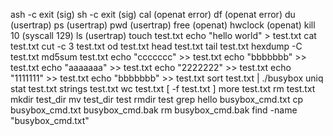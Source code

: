 ash -c exit (sig)
sh -c exit (sig)
cal (openat error)
df (openat error)
du (usertrap)
ps (usertrap)
pwd (usertrap)
free (openat)
hwclock (openat)
kill 10 (syscall 129)
ls (usertrap)
touch test.txt
echo "hello world" > test.txt
cat test.txt
cut -c 3 test.txt
od test.txt
head test.txt
tail test.txt 
hexdump -C test.txt 
md5sum test.txt
echo "ccccccc" >> test.txt
echo "bbbbbbb" >> test.txt
echo "aaaaaaa" >> test.txt
echo "2222222" >> test.txt
echo "1111111" >> test.txt
echo "bbbbbbb" >> test.txt
sort test.txt | ./busybox uniq
stat test.txt
strings test.txt 
wc test.txt
[ -f test.txt ]
more test.txt
rm test.txt
mkdir test_dir
mv test_dir test
rmdir test
grep hello busybox_cmd.txt
cp busybox_cmd.txt busybox_cmd.bak
rm busybox_cmd.bak
find -name "busybox_cmd.txt"
